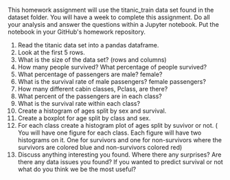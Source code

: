 This homework assignment will use the titanic_train data set found in the dataset folder. You will have a week to complete this assignment. Do all your analysis and answer the questions within a Jupyter notebook. Put the notebook in your GitHub's homework repository.
1. Read the titanic data set into a pandas dataframe.
2. Look at the first 5 rows.
3. What is the size of the data set? (rows and columns)
4. How many people survived? What percentage of people survived?
5. What percentage of passengers are male? female?
6. What is the survival rate of male passengers? female passengers?
7. How many different cabin classes, Pclass, are there? 
8. What percent of the passengers are in each class?
9. What is the survival rate within each class? 
10. Create a histogram of ages split by sex and survival.
11. Create a boxplot for age split by class and sex.
12. For each class create a histogram plot of ages split by suvivor or not. ( You will have one figure for each class. Each figure will have two histograms on it. One for survivors and one for non-survivors where the survivors are colored blue and non-survivors colored red) 
13. Discuss anything interesting you found. Where there any surprises? Are there any data issues you found? If you wanted to predict survival or not what do you think we be the most useful?